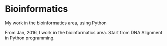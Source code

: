 # Bioinformatics

My work in the bioinformatics area, using Python

From Jan, 2016, I work in the bioinformatics area. Start from DNA Alignment in Python programming.
